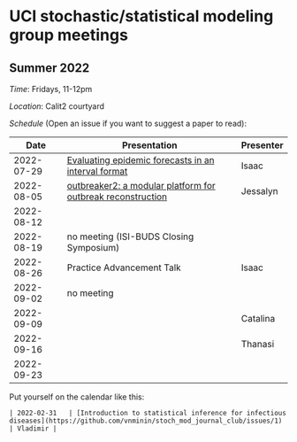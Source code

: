 # UCI stochastic/statistical modeling group meetings

## Summer 2022

*Time*: Fridays, 11-12pm

*Location*: Calit2 courtyard

*Schedule* (Open an issue if you want to suggest a paper to read):

| Date   | Presentation   | Presenter    |
|--------|----------------|--------------|
| 2022-07-29 | [Evaluating epidemic forecasts in an interval format](https://journals.plos.org/ploscompbiol/article?id=10.1371/journal.pcbi.1008618) | Isaac |
| 2022-08-05 | [outbreaker2: a modular platform for outbreak reconstruction](https://bmcbioinformatics.biomedcentral.com/articles/10.1186/s12859-018-2330-z) | Jessalyn |
| 2022-08-12 |  |  |
| 2022-08-19 | no meeting (ISI-BUDS Closing Symposium) |  |
| 2022-08-26 | Practice Advancement Talk | Isaac |
| 2022-09-02 | no meeting |  |
| 2022-09-09 |  | Catalina  |
| 2022-09-16 | | Thanasi |
| 2022-09-23 |  |  |

Put yourself on the calendar like this:
```
| 2022-02-31   | [Introduction to statistical inference for infectious diseases](https://github.com/vnminin/stoch_mod_journal_club/issues/1) | Vladimir |
```
